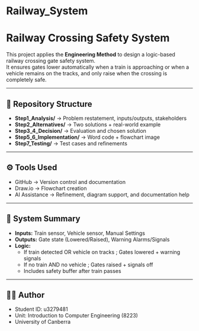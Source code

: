 # Railway_System
# Railway Crossing Safety System

This project applies the **Engineering Method** to design a logic-based railway crossing gate safety system.  
It ensures gates lower automatically when a train is approaching or when a vehicle remains on the tracks, and only raise when the crossing is completely safe.  

---

## 📂 Repository Structure
- **Step1_Analysis/** → Problem restatement, inputs/outputs, stakeholders  
- **Step2_Alternatives/** → Two solutions + real-world example  
- **Step3_4_Decision/** → Evaluation and chosen solution  
- **Step5_6_Implementation/** → Word code + flowchart image  
- **Step7_Testing/** → Test cases and refinements   

---

## ⚙️ Tools Used
- GitHub → Version control and documentation  
- Draw.io → Flowchart creation  
- AI Assistance → Refinement, diagram support, and documentation help  

---

## 🚦 System Summary
- **Inputs:** Train sensor, Vehicle sensor, Manual Settings  
- **Outputs:** Gate state (Lowered/Raised), Warning Alarms/Signals 
- **Logic:**  
  - If train detected OR vehicle on tracks ; Gates lowered + warning signals  
  - If no train AND no vehicle ; Gates raised + signals off  
  - Includes safety buffer after train passes  

---

## 👨‍💻 Author
- Student ID: u3279481 
- Unit: Introduction to Computer Engineering (8223)
- University of Canberra  
